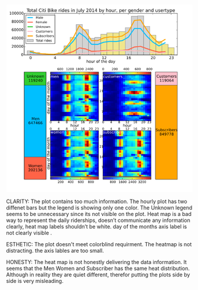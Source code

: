 ![cmp 760](https://github.com/ama908/PUI2015_ama908/blob/master/HW%208/cmp760.PNG "Chris's Plot")

CLARITY:  The plot contains too much information. The hourly plot has two diffenet bars but the legend is showing only one color. 
The Unknown legend seems to be unnecessary since its not visible on the plot.  Heat map is a bad way to represent the daily riderships, 
doesn’t communicate any information clearly, heat map labels shouldn’t be white. day of the months axis label is not clearly visible .


ESTHETIC: The plot doesn't meet colorblind requirment. The heatmap is not distracting. the axis lables are too small.

HONESTY: The heat map is not honestly delivering the data information. It seems that the Men Women and Subscriber has the same heat distribution. 
Although in reality they are quiet different, therefor putting the plots side by side is very misleading. 
